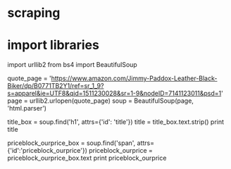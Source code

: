 # scraping
# import libraries
import urllib2
from bs4 import BeautifulSoup

quote_page = 'https://www.amazon.com/Jimmy-Paddox-Leather-Black-Biker/dp/B0771TB2Y1/ref=sr_1_9?s=apparel&ie=UTF8&qid=1511230028&sr=1-9&nodeID=7141123011&psd=1'
page = urllib2.urlopen(quote_page)
soup = BeautifulSoup(page, 'html.parser')

title_box = soup.find('h1', attrs={'id': 'title'}) 
title = title_box.text.strip()
print title

priceblock_ourprice_box = soup.find('span', attrs={'id':'priceblock_ourprice'})
priceblock_ourprice = priceblock_ourprice_box.text
print priceblock_ourprice

